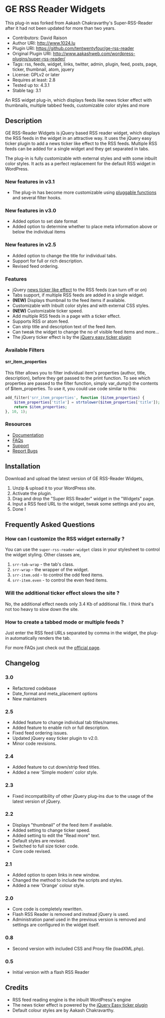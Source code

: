 # GE RSS Reader Widgets

This plug-in was forked from Aakash Chakravarthy's Super-RSS-Reader after it had not been updated for more than two years.

* Contributors: David Raison
* Author URI: http://www.1024.lu
* Plugin URI: https://github.com/tentwentyfour/ge-rss-reader
* Original Plugin URI: http://www.aakashweb.com/wordpress-plugins/super-rss-reader/
* Tags: rss, feeds, widget, links, twitter, admin, plugin, feed, posts, page, ticker, thumbnail, atom, jquery
* License: GPLv2 or later
* Requires at least: 2.8
* Tested up to: 4.3.1
* Stable tag: 3.1

An RSS widget plug-in, which displays feeds like news ticker effect with thumbnails, multiple tabbed feeds, customizable color styles and more

## Description

GE RSS-Reader Widgets is jQuery based RSS reader widget, which displays the RSS feeds in the widget in an attractive way. It uses the jQuery easy ticker plugin to add a news ticker like effect to the RSS feeds. Multiple RSS feeds can be added for a single widget and they get separated in tabs.

The plug-in is fully customizable with external styles and with some inbuilt color styles. It acts as a perfect replacement for the default RSS widget in WordPress.

### New features in v3.1

* The plug-in has become more customizable using [pluggable functions](https://codex.wordpress.org/Pluggable_Functions) and several filter hooks.

### New features in v3.0

* Added option to set date format
* Added option to determine whether to place meta information above or below the individual items

### New features in v2.5

* Added option to change the title for individual tabs.
* Support for full or rich description.
* Revised feed ordering.

### Features

* jQuery [news ticker like effect](http://www.aakashweb.com/jquery-plugins/easy-ticker/) to the RSS feeds (can turn off or on)
* Tabs support, if multiple RSS feeds are added in a single widget.
* **(NEW)** Displays thumbnail to the feed items if available.
* Customizable with Inbuilt color styles and with external CSS styles.
* **(NEW)** Customizable ticker speed.
* Add multiple RSS feeds in a page with a ticker effect.
* Supports RSS or atom feed.
* Can strip title and description text of the feed item.
* Can tweak the widget to change the no of visible feed items and more...
* The jQuery ticker effect is by the [jQuery easy ticker plugin](http://www.aakashweb.com/jquery-plugins/easy-ticker/)


### Available Filters

#### srr_item_properties

This filter allows you to filter individual item's properties (author, title, description), before they get passed to the print function.
To see which properties are passed to the filter function, simply var_dump() the contents of $item_properties.
To use it, you could use code similar to this:

```php
add_filter('srr_item_properties', function ($item_properties) {
    $item_properties['title'] = strtolower($item_properties['title']);
    return $item_properties;
}, 10, 1);
```

### Resources

* [Documentation](https://github.com/tentwentyfour/ge-rss-reader)
* [FAQs](https://github.com/tentwentyfour/ge-rss-reader/wiki)
* [Support](https://github.com/tentwentyfour/ge-rss-reader/issues)
* [Report Bugs](https://github.com/tentwentyfour/ge-rss-reader/issues)

## Installation

Download and upload the latest version of GE RSS-Reader Widgets,

1. Unzip & upload it to your WordPress site.
1. Activate the plugin.
1. Drag and drop the "Super RSS Reader" widget in the "Widgets" page.
1. Input a RSS feed URL to the widget, tweak some settings and you are,
1. Done !

## Frequently Asked Questions

### How can I customize the RSS widget externally ?

You can use the `super-rss-reader-widget` class in your stylesheet to control the widget styling. Other classes are,

1. `srr-tab-wrap` - the tab's class.
1. `srr-wrap` - the wrapper of the widget.
1. `srr-item.odd` - to control the odd feed items.
1. `srr-item.even` - to control the even feed items.

### Will the additional ticker effect slows the site ?

No, the additional effect needs only 3.4 Kb of additional file. I think that's not too heavy to slow down the site.

### How to create a tabbed mode or multiple feeds ?

Just enter the RSS feed URLs separated by comma in the widget, the plug-in automatically renders the tab.

For more FAQs just check out the [official page](https://github.com/tentwentyfour/ge-rss-reader).

## Changelog

### 3.0
* Refactored codebase
* Date_format and meta_placement options
* New maintainers

### 2.5
* Added feature to change individual tab titles/names.
* Added feature to enable rich or full description.
* Fixed feed ordering issues.
* Updated jQuery easy ticker plugin to v2.0.
* Minor code revisions.

### 2.4
* Added feature to cut down/strip feed titles.
* Added a new 'Simple modern' color style.

### 2.3
* Fixed incompatibility of other jQuery plug-ins due to the usage of the latest version of jQuery.

### 2.2
* Displays "thumbnail" of the feed item if available.
* Added setting to change ticker speed.
* Added setting to edit the "Read more" text.
* Default styles are revised.
* Switched to full size ticker code.
* Core code revised.

### 2.1
* Added option to open links in new window.
* Changed the method to include the scripts and styles.
* Added a new 'Orange' colour style.

### 2.0
* Core code is completely rewritten.
* Flash RSS Reader is removed and instead jQuery is used.
* Administration panel used in the previous version is removed and settings are configured in the widget itself.

### 0.8
* Second version with included CSS and Proxy file (loadXML.php).

### 0.5
* Initial version with a flash RSS Reader

## Credits

* RSS feed reading engine is the inbuilt WordPress's engine
* The news ticker effect is powered by the [jQuery Easy ticker plugin](http://www.aakashweb.com/jquery-plugins/easy-ticker/)
* Default colour styles are by Aakash Chakravarthy.
